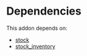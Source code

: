 # Dependencies

This addon depends on:

- [stock](https://github.com/bringout/oca-ocb-warehouse)
- [stock_inventory](https://github.com/bringout/oca-workflow-process)
